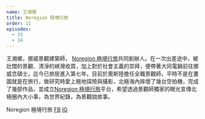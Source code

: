 ```yaml
---
name: 王湘鄉
title: Noregion 極境行旅
order: 11
episodes:
  - 33
  - 34
---
```


王湘鄉，挪威景觀建築師， [Noregion 極境行旅](https://www.facebook.com/noregiontravel)共同創辦人。在一次出差途中，被壯闊的景觀、清淨的峽灣收買，加上對於社會主義的崇拜，便帶著大同電鍋前往挪威念碩士，迄今已旅居進入第七年。目前於奧斯陸擔任全職景觀師，平時不是在畫圖就是在旅行，做研究時愛上極地探險與攝影，北極海內摔壞了幾台空拍機，完成了幾部作品，並成立[Noregion 極境行旅](https://www.facebook.com/noregiontravel)平台，希望透過景觀師獨家的眼光宣傳北極圈內大小事，為世界紀錄，為景觀說故事。

Noregion 極境行旅 [FB](https://www.facebook.com/noregiontravel) [IG](https://www.instagram.com/noregion/)